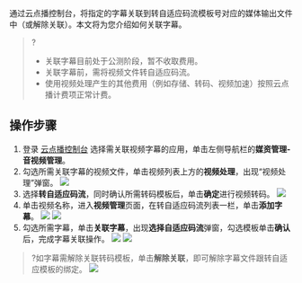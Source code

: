 通过云点播控制台，将指定的字幕关联到转自适应码流模板号对应的媒体输出文件中（或解除关联）。本文将为您介绍如何关联字幕。

>?
>- 关联字幕目前处于公测阶段，暂不收取费用。
>- 关联字幕前，需将视频文件转自适应码流。
>- 使用视频处理产生的其他费用（例如存储、转码、视频加速）按照云点播计费项正常计费。

## 操作步骤
1. 登录 [云点播控制台](https://console.cloud.tencent.com/vod) 选择需关联视频字幕的应用，单击左侧导航栏的**媒资管理-音视频管理**。
2. 勾选所需关联字幕的视频文件，单击视频列表上方的**视频处理**，出现“视频处理”弹窗。
![](https://qcloudimg.tencent-cloud.cn/raw/5f8b0ef24949db820b7a9043558da692.png)
3. 选择**转自适应码流**，同时确认所需转码模板后，单击**确定**进行视频转码。
![](https://qcloudimg.tencent-cloud.cn/raw/eb51abf4d52d9f82e18ff60c3c22015c.png)
4. 单击视频名称，进入**视频管理**页面，在转自适应码流列表一栏，单击**添加字幕**。
![](https://qcloudimg.tencent-cloud.cn/raw/165504e4867780fa22ad1922a70834ba.png)
![](https://qcloudimg.tencent-cloud.cn/raw/b84dcbfdb289b1d0bf2a4603dedff71f.png)
5. 勾选所需字幕，单击**关联字幕**，出现**选择自适应码流**弹窗，勾选模板单击**确认**后，完成字幕关联操作。
![](https://qcloudimg.tencent-cloud.cn/raw/f14596e6521c2df4b4ff8a854365539a.png)
![](https://qcloudimg.tencent-cloud.cn/raw/f53c21efc047afa3826ce0ddcb46855b.png)
>?如字幕需解除关联转码模板，单击**解除关联**，即可解除字幕文件跟转自适应模板的绑定。
>![](https://qcloudimg.tencent-cloud.cn/raw/bf560eb3796da2e8292cf818cb446413.png)
